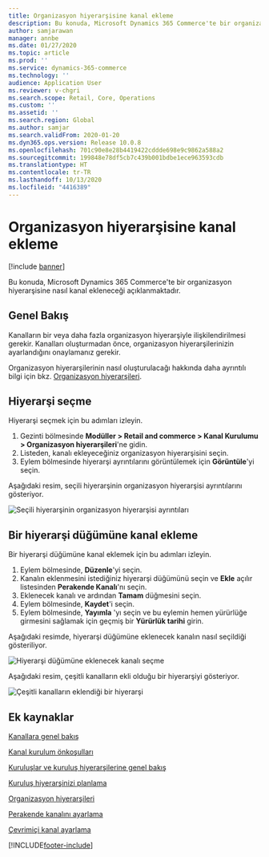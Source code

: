 ```yaml
---
title: Organizasyon hiyerarşisine kanal ekleme
description: Bu konuda, Microsoft Dynamics 365 Commerce'te bir organizasyon hiyerarşisine nasıl kanal ekleneceği açıklanmaktadır.
author: samjarawan
manager: annbe
ms.date: 01/27/2020
ms.topic: article
ms.prod: ''
ms.service: dynamics-365-commerce
ms.technology: ''
audience: Application User
ms.reviewer: v-chgri
ms.search.scope: Retail, Core, Operations
ms.custom: ''
ms.assetid: ''
ms.search.region: Global
ms.author: samjar
ms.search.validFrom: 2020-01-20
ms.dyn365.ops.version: Release 10.0.8
ms.openlocfilehash: 701c90e8e28b4419422cddde698e9c9862a588a2
ms.sourcegitcommit: 199848e78df5cb7c439b001bdbe1ece963593cdb
ms.translationtype: HT
ms.contentlocale: tr-TR
ms.lasthandoff: 10/13/2020
ms.locfileid: "4416389"
---
```

# <a name="add-a-channel-to-an-organizational-hierarchy"></a>Organizasyon hiyerarşisine kanal ekleme


[!include [banner](includes/banner.md)]

Bu konuda, Microsoft Dynamics 365 Commerce'te bir organizasyon hiyerarşisine nasıl kanal ekleneceği açıklanmaktadır.

## <a name="overview"></a>Genel Bakış

Kanalların bir veya daha fazla organizasyon hiyerarşiyle ilişkilendirilmesi gerekir. Kanalları oluşturmadan önce, organizasyon hiyerarşilerinizin ayarlandığını onaylamanız gerekir.  

Organizasyon hiyerarşilerinin nasıl oluşturulacağı hakkında daha ayrıntılı bilgi için bkz. [Organizasyon hiyerarşileri](channels-org-hierarchies.md).

## <a name="select-a-hierarchy"></a>Hiyerarşi seçme

Hiyerarşi seçmek için bu adımları izleyin.

1. Gezinti bölmesinde **Modüller \> Retail and commerce \> Kanal Kurulumu \> Organizasyon hiyerarşileri**'ne gidin.
1. Listeden, kanalı ekleyeceğiniz organizasyon hiyerarşisini seçin.
1. Eylem bölmesinde hiyerarşi ayrıntılarını görüntülemek için **Görüntüle**'yi seçin.

Aşağıdaki resim, seçili hiyerarşinin organizasyon hiyerarşisi ayrıntılarını gösteriyor.

![Seçili hiyerarşinin organizasyon hiyerarşisi ayrıntıları](media/channel-add-to-org-hierarchy-1.png)

## <a name="add-a-channel-to-a-hierachy-node"></a>Bir hiyerarşi düğümüne kanal ekleme

Bir hiyerarşi düğümüne kanal eklemek için bu adımları izleyin.

1. Eylem bölmesinde, **Düzenle**'yi seçin.
1. Kanalın eklenmesini istediğiniz hiyerarşi düğümünü seçin ve **Ekle** açılır listesinden **Perakende Kanalı**'nı seçin. 
1. Eklenecek kanalı ve ardından **Tamam** düğmesini seçin.
1. Eylem bölmesinde, **Kaydet**'i seçin.
1. Eylem bölmesinde, **Yayımla** 'yı seçin ve bu eylemin hemen yürürlüğe girmesini sağlamak için geçmiş bir **Yürürlük tarihi** girin.

Aşağıdaki resimde, hiyerarşi düğümüne eklenecek kanalın nasıl seçildiği gösteriliyor.

![Hiyerarşi düğümüne eklenecek kanalı seçme](media/channel-add-to-org-hierarchy-2.png)

Aşağıdaki resim, çeşitli kanalların ekli olduğu bir hiyerarşiyi gösteriyor.

![Çeşitli kanalların eklendiği bir hiyerarşi](media/channel-add-to-org-hierarchy-3.png)

## <a name="additional-resources"></a>Ek kaynaklar

[Kanallara genel bakış](channels-overview.md)

[Kanal kurulum önkoşulları](channels-prerequisites.md)

[Kuruluşlar ve kuruluş hiyerarşilerine genel bakış](../fin-ops-core/fin-ops/organization-administration/organizations-organizational-hierarchies.md?toc=/dynamics365/commerce/toc.json)

[Kuruluş hiyerarşinizi planlama](../fin-ops-core/fin-ops/organization-administration/plan-organizational-hierarchy.md?toc=/dynamics365/commerce/toc.json)

[Organizasyon hiyerarşileri](channels-org-hierarchies.md)

[Perakende kanalını ayarlama](channel-setup-retail.md)
    
[Çevrimiçi kanal ayarlama](channel-setup-online.md)


[!INCLUDE[footer-include](../includes/footer-banner.md)]